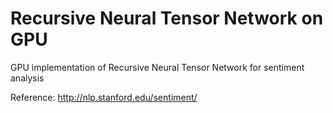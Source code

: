 Recursive Neural Tensor Network on GPU
==================

GPU implementation of Recursive Neural Tensor Network for sentiment analysis

Reference: http://nlp.stanford.edu/sentiment/
